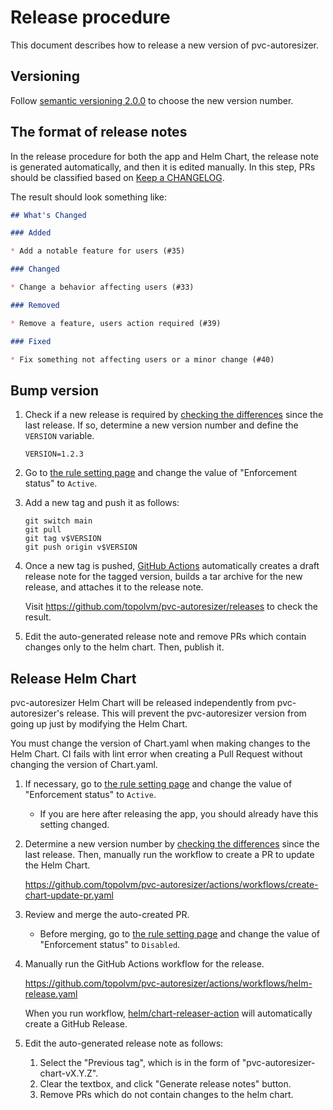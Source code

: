Release procedure
=================

This document describes how to release a new version of pvc-autoresizer.

Versioning
----------

Follow [semantic versioning 2.0.0][semver] to choose the new version number.

The format of release notes
---------------------------

In the release procedure for both the app and Helm Chart, the release note is generated automatically,
and then it is edited manually. In this step, PRs should be classified based on [Keep a CHANGELOG](https://keepachangelog.com/en/1.1.0/).

The result should look something like:

```markdown
## What's Changed

### Added

* Add a notable feature for users (#35)

### Changed

* Change a behavior affecting users (#33)

### Removed

* Remove a feature, users action required (#39)

### Fixed

* Fix something not affecting users or a minor change (#40)
```

Bump version
------------

1. Check if a new release is required by [checking the differences](https://github.com/topolvm/pvc-autoresizer/compare/vX.Y.Z...main) since the last release. If so, determine a new version number and define the `VERSION` variable.

    ```console
    VERSION=1.2.3
    ```

2. Go to [the rule setting page](https://github.com/topolvm/pvc-autoresizer/settings/rules/2151118) and change the value of "Enforcement status" to `Active`.

3. Add a new tag and push it as follows:

    ```console
    git switch main
    git pull
    git tag v$VERSION
    git push origin v$VERSION
    ```

4. Once a new tag is pushed, [GitHub Actions][] automatically
   creates a draft release note for the tagged version,
   builds a tar archive for the new release,
   and attaches it to the release note.
   
   Visit https://github.com/topolvm/pvc-autoresizer/releases to check
   the result. 

5. Edit the auto-generated release note
   and remove PRs which contain changes only to the helm chart.
   Then, publish it.

Release Helm Chart
-----------------

pvc-autoresizer Helm Chart will be released independently from pvc-autoresizer's release.
This will prevent the pvc-autoresizer version from going up just by modifying the Helm Chart.

You must change the version of Chart.yaml when making changes to the Helm Chart. CI fails with lint error when creating a Pull Request without changing the version of Chart.yaml.

1. If necessary, go to [the rule setting page](https://github.com/topolvm/pvc-autoresizer/settings/rules/2151118) and change the value of "Enforcement status" to `Active`.
   - If you are here after releasing the app, you should already have this setting changed.

2. Determine a new version number by [checking the differences](https://github.com/topolvm/pvc-autoresizer/compare/pvc-autoresizer-chart-vX.Y.Z...main) since the last release. Then, manually run the workflow to create a PR to update the Helm Chart.

   https://github.com/topolvm/pvc-autoresizer/actions/workflows/create-chart-update-pr.yaml

3. Review and merge the auto-created PR.
   - Before merging, go to [the rule setting page](https://github.com/topolvm/pvc-autoresizer/settings/rules/2151118) and change the value of "Enforcement status" to `Disabled`. 

4. Manually run the GitHub Actions workflow for the release.

   https://github.com/topolvm/pvc-autoresizer/actions/workflows/helm-release.yaml

   When you run workflow, [helm/chart-releaser-action](https://github.com/helm/chart-releaser-action) will automatically create a GitHub Release.

5. Edit the auto-generated release note as follows:
   1. Select the "Previous tag", which is in the form of "pvc-autoresizer-chart-vX.Y.Z".
   2. Clear the textbox, and click "Generate release notes" button.
   3. Remove PRs which do not contain changes to the helm chart.

[semver]: https://semver.org/spec/v2.0.0.html
[example]: https://github.com/cybozu-go/etcdpasswd/commit/77d95384ac6c97e7f48281eaf23cb94f68867f79
[GitHub Actions]: https://github.com/topolvm/pvc-autoresizer/actions

